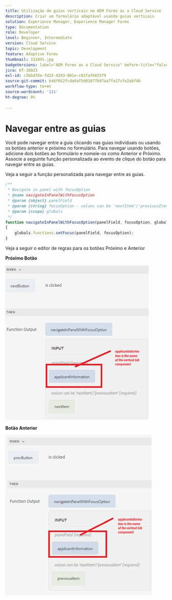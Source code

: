 ```yaml
---
title: Utilização de guias verticais no AEM Forms as a Cloud Service
description: Criar um formulário adaptável usando guias verticais
solution: Experience Manager, Experience Manager Forms
type: Documentation
role: Developer
level: Beginner, Intermediate
version: Cloud Service
topic: Development
feature: Adaptive Forms
thumbnail: 331891.jpg
badgeVersions: label="AEM Forms as a Cloud Service" before-title="false"
jira: KT-16023
exl-id: c5bbd35e-fd15-4293-901e-c81faf6025f9
source-git-commit: b4df652fcda0af5d01077b97aa7fa17cfe2abf4b
workflow-type: tm+mt
source-wordcount: '111'
ht-degree: 0%

---
```


# Navegar entre as guias

Você pode navegar entre a guia clicando nas guias individuais ou usando os botões anterior e próximo no formulário.
Para navegar usando botões, adicione dois botões ao formulário e nomeie-os como Anterior e Próximo. Associe a seguinte função personalizada ao evento de clique do botão para navegar entre as guias.

Veja a seguir a função personalizada para navegar entre as guias.



```javascript
/**
 * Navigate in panel with focusOption
 * @name navigateInPanelWithFocusOption
 * @param {object} panelField
 * @param {string} focusOption - values can be 'nextItem'/'previousItem'
 * @param {scope} globals
 */
function navigateInPanelWithFocusOption(panelField, focusOption, globals)
{
    globals.functions.setFocus(panelField, focusOption);
}
```

Veja a seguir o editor de regras para os botões Próximo e Anterior

**Próximo Botão**

![botão Avançar](assets/next-button.png)

**Botão Anterior**

![botão-anterior](assets/prev-button.png)
